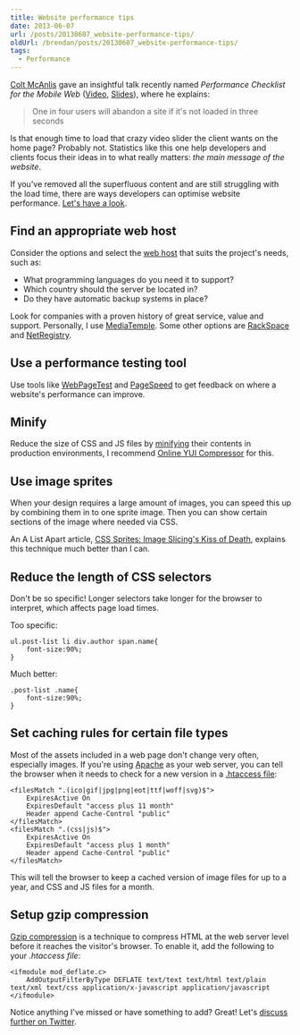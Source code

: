 ```yaml
---
title: Website performance tips
date: 2013-06-07
url: /posts/20130607_website-performance-tips/
oldUrl: /brendan/posts/20130607_website-performance-tips/
tags:
  - Performance
---
```


[Colt McAnlis](https://twitter.com/duhroach) gave an insightful talk recently named _Performance Checklist for the Mobile Web_ ([Video](http://www.youtube.com/watch?v=0UNWi7FA36M), [Slides](http://mainroach.appspot.com/docs/PCMW.pdf)), where he explains:

> One in four users will abandon a site if it's not loaded in three seconds

Is that enough time to load that crazy video slider the client wants on the home page? Probably not. Statistics like this one help developers and clients focus their ideas in to what really matters: _the main message of the website_.

If you've removed all the superfluous content and are still struggling with the load time, there are ways developers can optimise website performance. [Let's have a look](https://vine.co/v/bQbrUJPzJ5Y).

## Find an appropriate web host

Consider the options and select the [web host](http://en.wikipedia.org/wiki/Web_hosting_service) that suits the project's needs, such as:

- What programming languages do you need it to support?
- Which country should the server be located in?
- Do they have automatic backup systems in place?

Look for companies with a proven history of great service, value and support. Personally, I use [MediaTemple](http://mediatemple.net/). Some other options are [RackSpace](http://www.rackspace.com.au/) and [NetRegistry](http://www.netregistry.com.au/web-hosting/cloud-hosting/).

## Use a performance testing tool

Use tools like [WebPageTest](http://www.webpagetest.org/) and [PageSpeed](https://developers.google.com/speed/pagespeed/) to get feedback on where a website's performance can improve.

## Minify

Reduce the size of CSS and JS files by [minifying](<http://en.wikipedia.org/wiki/Minification_(programming)>) their contents in production environments, I recommend [Online YUI Compressor](http://refresh-sf.com/yui) for this.

## Use image sprites

When your design requires a large amount of images, you can speed this up by combining them in to one sprite image. Then you can show certain sections of the image where needed via CSS.

An A List Apart article, [CSS Sprites: Image Slicing's Kiss of Death](http://alistapart.com/article/sprites), explains this technique much better than I can.

## Reduce the length of CSS selectors

Don't be so specific! Longer selectors take longer for the browser to interpret, which affects page load times.

Too specific:

    ul.post-list li div.author span.name{
    	font-size:90%;
    }

Much better:

    .post-list .name{
    	font-size:90%;
    }

## Set caching rules for certain file types

Most of the assets included in a web page don't change very often, especially images.
If you're using [Apache](http://en.wikipedia.org/wiki/Apache_web_server) as your web server, you can tell the browser when it needs to check for a new version in a [.htaccess file](http://en.wikipedia.org/wiki/Htaccess):

    <filesMatch ".(ico|gif|jpg|png|eot|ttf|woff|svg)$">
    	ExpiresActive On
    	ExpiresDefault "access plus 11 month"
    	Header append Cache-Control "public"
    </filesMatch>
    <filesMatch ".(css|js)$">
    	ExpiresActive On
    	ExpiresDefault "access plus 1 month"
    	Header append Cache-Control "public"
    </filesMatch>

This will tell the browser to keep a cached version of image files for up to a year, and CSS and JS files for a month.

## Setup gzip compression

[Gzip compression](https://developers.google.com/speed/articles/gzip) is a technique to compress HTML at the web server level before it reaches the visitor's browser. To enable it, add the following to your _.htaccess file_:

    <ifmodule mod_deflate.c>
    	AddOutputFilterByType DEFLATE text/text text/html text/plain text/xml text/css application/x-javascript application/javascript
    </ifmodule>

Notice anything I've missed or have something to add? Great! Let's [discuss further on Twitter](https://twitter.com/brendanmurty/status/342901968458612736).
